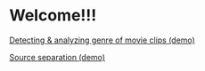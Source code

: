 # Welcome!!!

[Detecting & analyzing genre of movie clips (demo)](movie_genre.html)

[Source separation (demo)](source_sep.html)